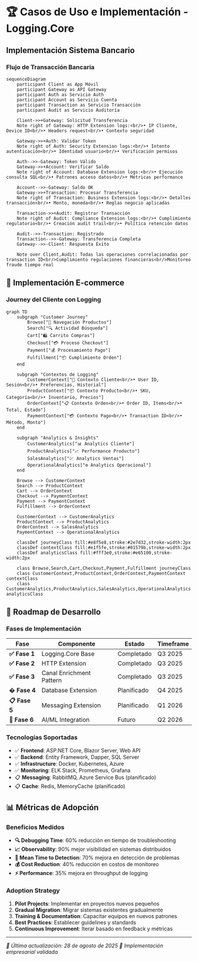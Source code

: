 # 🏆 Casos de Uso e Implementación - Logging.Core

##  Implementación Sistema Bancario

### **Flujo de Transacción Bancaria**
```mermaid
sequenceDiagram
    participant Client as App Móvil
    participant Gateway as API Gateway
    participant Auth as Servicio Auth
    participant Account as Servicio Cuenta
    participant Transaction as Servicio Transacción
    participant Audit as Servicio Auditoría

    Client->>+Gateway: Solicitud Transferencia
    Note right of Gateway: HTTP Extension logs:<br/>• IP Cliente, Device ID<br/>• Headers request<br/>• Contexto seguridad
    
    Gateway->>+Auth: Validar Token
    Note right of Auth: Security Extension logs:<br/>• Intento autenticación<br/>• Identidad usuario<br/>• Verificación permisos
    
    Auth-->>-Gateway: Token Válido
    Gateway->>+Account: Verificar Saldo
    Note right of Account: Database Extension logs:<br/>• Ejecución consulta SQL<br/>• Patrones acceso datos<br/>• Métricas performance
    
    Account-->>-Gateway: Saldo OK
    Gateway->>+Transaction: Procesar Transferencia
    Note right of Transaction: Business Extension logs:<br/>• Detalles transacción<br/>• Monto, moneda<br/>• Reglas negocio aplicadas
    
    Transaction->>+Audit: Registrar Transacción
    Note right of Audit: Compliance Extension logs:<br/>• Cumplimiento regulatorio<br/>• Creación audit trail<br/>• Política retención datos
    
    Audit-->>-Transaction: Registrado
    Transaction-->>-Gateway: Transferencia Completa
    Gateway-->>-Client: Respuesta Éxito

    Note over Client,Audit: Todas las operaciones correlacionadas por transaction ID<br/>Cumplimiento regulaciones financieras<br/>Monitoreo fraude tiempo real
```

## 🛒 Implementación E-commerce

### **Journey del Cliente con Logging**
```mermaid
graph TD
    subgraph "Customer Journey"
        Browse["🛒 Navegación Productos"]
        Search["🔍 Actividad Búsqueda"]
        Cart["🛍️ Carrito Compras"]
        Checkout["💳 Proceso Checkout"]
        Payment["💰 Procesamiento Pago"]
        Fulfillment["📦 Cumplimiento Orden"]
    end

    subgraph "Contextos de Logging"
        CustomerContext["👤 Contexto Cliente<br/>• User ID, Sesión<br/>• Preferencias, Historial"]
        ProductContext["📦 Contexto Producto<br/>• SKU, Categoría<br/>• Inventario, Precios"]
        OrderContext["📋 Contexto Orden<br/>• Order ID, Items<br/>• Total, Estado"]
        PaymentContext["💳 Contexto Pago<br/>• Transaction ID<br/>• Método, Monto"]
    end

    subgraph "Analytics & Insights"
        CustomerAnalytics["📊 Analytics Cliente"]
        ProductAnalytics["📈 Performance Producto"]
        SalesAnalytics["💹 Analytics Ventas"]
        OperationalAnalytics["⚙️ Analytics Operacional"]
    end

    Browse --> CustomerContext
    Search --> ProductContext
    Cart --> OrderContext
    Checkout --> PaymentContext
    Payment --> PaymentContext
    Fulfillment --> OrderContext

    CustomerContext --> CustomerAnalytics
    ProductContext --> ProductAnalytics
    OrderContext --> SalesAnalytics
    PaymentContext --> OperationalAnalytics

    classDef journeyClass fill:#e8f5e8,stroke:#2e7d32,stroke-width:2px
    classDef contextClass fill:#e1f5fe,stroke:#01579b,stroke-width:2px
    classDef analyticsClass fill:#fff3e0,stroke:#e65100,stroke-width:2px

    class Browse,Search,Cart,Checkout,Payment,Fulfillment journeyClass
    class CustomerContext,ProductContext,OrderContext,PaymentContext contextClass
    class CustomerAnalytics,ProductAnalytics,SalesAnalytics,OperationalAnalytics analyticsClass
```

## 🚀 Roadmap de Desarrollo

### **Fases de Implementación**
| Fase | Componente | Estado | Timeframe |
|------|------------|--------|-----------|
| **✅ Fase 1** | Logging.Core Base | Completado | Q3 2025 |
| **✅ Fase 2** | HTTP Extension | Completado | Q3 2025 |
| **✅ Fase 3** | Canal Enrichment Pattern | Completado | Q3 2025 |
| **� Fase 4** | Database Extension | Planificado | Q4 2025 |
| **📋 Fase 5** | Messaging Extension | Planificado | Q1 2026 |
| **🚀 Fase 6** | AI/ML Integration | Futuro | Q2 2026 |

### **Tecnologías Soportadas**
- ✅ **Frontend**: ASP.NET Core, Blazor Server, Web API
- ✅ **Backend**: Entity Framework, Dapper, SQL Server
- ✅ **Infrastructure**: Docker, Kubernetes, Azure
- ✅ **Monitoring**: ELK Stack, Prometheus, Grafana
- 📋 **Messaging**: RabbitMQ, Azure Service Bus (planificado)
- 📋 **Cache**: Redis, MemoryCache (planificado)

## 📊 Métricas de Adopción

### **Beneficios Medidos**
- **🔍 Debugging Time**: 60% reducción en tiempo de troubleshooting
- **📈 Observability**: 90% mejor visibilidad en sistemas distribuidos
- **🚨 Mean Time to Detection**: 70% mejora en detección de problemas
- **💰 Cost Reduction**: 40% reducción en costos de monitoreo
- **⚡ Performance**: 35% mejora en throughput de logging

### **Adoption Strategy**
1. **Pilot Projects**: Implementar en proyectos nuevos pequeños
2. **Gradual Migration**: Migrar sistemas existentes gradualmente
3. **Training & Documentation**: Capacitar equipos en nuevos patrones
4. **Best Practices**: Establecer guidelines y standards
5. **Continuous Improvement**: Iterar basado en feedback y métricas

---

*📅 Última actualización: 28 de agosto de 2025*
*💼 Implementación empresarial validada*

